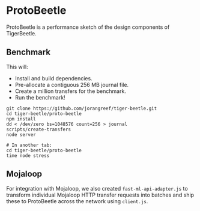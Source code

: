 # ProtoBeetle

ProtoBeetle is a performance sketch of the design components of TigerBeetle.

## Benchmark

This will:

* Install and build dependencies.
* Pre-allocate a contiguous 256 MB journal file.
* Create a million transfers for the benchmark.
* Run the benchmark!

```shell
git clone https://github.com/jorangreef/tiger-beetle.git
cd tiger-beetle/proto-beetle
npm install
dd < /dev/zero bs=1048576 count=256 > journal
scripts/create-transfers
node server

# In another tab:
cd tiger-beetle/proto-beetle
time node stress
```

## Mojaloop

For integration with Mojaloop, we also created `fast-ml-api-adapter.js` to
transform individual Mojaloop HTTP transfer requests into batches and ship these
to ProtoBeetle across the network using `client.js`.

